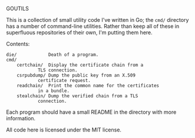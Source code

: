 GOUTILS

This is a collection of small utility code I've written in Go; the `cmd/`
directory has a number of command-line utilities. Rather than keep all
of these in superfluous repositories of their own, I'm putting them here.

Contents:

	die/			Death of a program.
	cmd/
		certchain/	Display the certificate chain from a
				TLS connection.
		csrpubdump/	Dump the public key from an X.509
				certificate request.
		readchain/	Print the common name for the certificates
				in a bundle.
		stealchain/	Dump the verified chain from a TLS
				connection.
	
Each program should have a small README in the directory with more information.

All code here is licensed under the MIT license.
